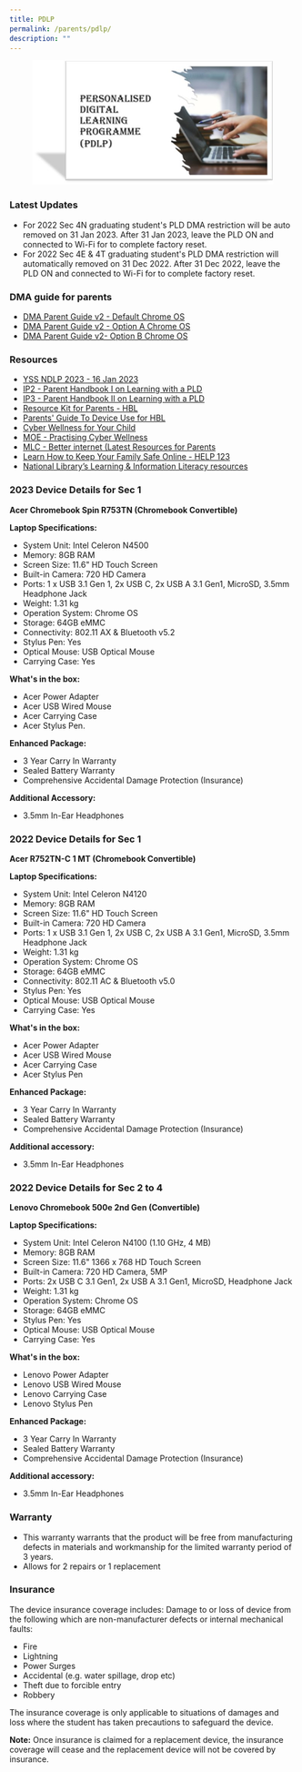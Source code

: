 ```yaml
---
title: PDLP
permalink: /parents/pdlp/
description: ""
---
```

<figure><img src="/images/Parents/PDLP-1.jpg" style="width:500px;"></figure>

### Latest Updates

* For 2022 Sec 4N graduating student's PLD DMA restriction will be auto removed on 31 Jan 2023. After 31 Jan 2023, leave the PLD ON and connected to Wi-Fi for to complete factory reset. 
* For 2022 Sec 4E & 4T graduating student's PLD DMA restriction will automatically removed on 31 Dec 2022. After 31 Dec 2022, leave the PLD ON and connected to Wi-Fi for to complete factory reset. 


### DMA guide for parents

*   [DMA Parent Guide v2 - Default Chrome OS](https://cms.isomer.gov.sg/files/HBL/DMA%20Parent%20Guide%20v2%20-%20Default%20Chrome%20OS.pdf)
*   [DMA Parent Guide v2 - Option A Chrome OS](https://cms.isomer.gov.sg/files/HBL/DMA%20Parent%20Guide%20v2%20-%20Option%20A%20Chrome%20OS.pdf)
*   [DMA Parent Guide v2- Option B Chrome OS](https://cms.isomer.gov.sg/files/HBL/DMA%20Parent%20Guide%20v2-%20Option%20B%20Chrome%20OS.pdf)

### Resources
* [YSS NDLP 2023 - 16 Jan 2023](/files/Parents/PDLP/YSS%20NDLP%202023%20-%2016%20Jan%202023.pdf)
* [IP2 - Parent Handbook I on Learning with a PLD](/files/Parents/PDLP/IP2%20-%20Parent%20Handbook%20I%20on%20Learning%20with%20a%20PLD.pdf)
* [IP3 - Parent Handbook II on Learning with a PLD](/files/Parents/PDLP/IP3%20-%20Parent%20Handbook%20II%20on%20Learning%20with%20a%20PLD.pdf)
* [Resource Kit for Parents - HBL](https://www.moe.gov.sg/parentkit)
* [Parents' Guide To Device Use for HBL](/files/HBL/Parents-Guide-to-Device-Use-for-Home-Based-Learning_Final.pdf)
* [Cyber Wellness for Your Child](/files/Parents/PDLP/cyber-wellness-for-your-child.pdf)
* [MOE - Practising Cyber Wellness](https://www.moe.gov.sg/education-in-sg/our-programmes/cyber-wellness)
* [MLC - Better internet (Latest Resources for Parents](https://www.betterinternet.sg/Resources/Resources-Listing?topic=everything&persona=parents)
* [Learn How to Keep Your Family Safe Online - HELP 123](https://www.help123.sg/)
* [National Library’s Learning & Information Literacy resources](https://sure.nlb.gov.sg/)

### 2023 Device Details for Sec 1

**Acer Chromebook Spin R753TN (Chromebook Convertible)**

**Laptop Specifications:**
* System Unit: Intel Celeron N4500
* Memory: 8GB RAM
* Screen Size: 11.6" HD Touch Screen
* Built-in Camera: 720 HD Camera
* Ports: 1 x USB 3.1 Gen 1, 2x USB C, 2x USB A 3.1 Gen1, MicroSD, 3.5mm Headphone Jack
* Weight: 1.31 kg
* Operation System: Chrome OS
* Storage: 64GB eMMC
* Connectivity: 802.11 AX & Bluetooth v5.2
* Stylus Pen: Yes
* Optical Mouse: USB Optical Mouse
* Carrying Case: Yes

**What's in the box:**
* Acer Power Adapter
* Acer USB Wired Mouse
* Acer Carrying Case
* Acer Stylus Pen. 

**Enhanced Package:**
* 3 Year Carry In Warranty
* Sealed Battery Warranty
* Comprehensive Accidental Damage Protection (Insurance) 

**Additional Accessory:**
* 3.5mm In-Ear Headphones

### 2022 Device Details for Sec 1

**Acer R752TN-C 1 MT (Chromebook Convertible)**

**Laptop Specifications:**

* System Unit: Intel Celeron N4120
* Memory: 8GB RAM
* Screen Size: 11.6" HD Touch Screen
* Built-in Camera: 720 HD Camera
* Ports: 1 x USB 3.1 Gen 1, 2x USB C, 2x USB A 3.1 Gen1, MicroSD, 3.5mm Headphone Jack
* Weight: 1.31 kg
* Operation System: Chrome OS
* Storage: 64GB eMMC
* Connectivity: 802.11 AC & Bluetooth v5.0
* Stylus Pen: Yes
* Optical Mouse: USB Optical Mouse
* Carrying Case: Yes

**What's in the box:**
* Acer Power Adapter
* Acer USB Wired Mouse
* Acer Carrying Case
* Acer Stylus Pen

**Enhanced Package:**
* 3 Year Carry In Warranty
* Sealed Battery Warranty
* Comprehensive Accidental Damage Protection (Insurance)

**Additional accessory:**
* 3.5mm In-Ear Headphones


### 2022 Device Details for Sec 2 to 4

**Lenovo Chromebook 500e 2nd Gen (Convertible)**

**Laptop Specifications:**

* System Unit: Intel Celeron N4100 (1.10 GHz, 4 MB)
* Memory: 8GB RAM
* Screen Size: 11.6" 1366 x 768 HD Touch Screen
* Built-in Camera: 720 HD Camera, 5MP
* Ports: 2x USB C 3.1 Gen1, 2x USB A 3.1 Gen1, MicroSD, Headphone Jack
* Weight: 1.31 kg
* Operation System: Chrome OS
* Storage: 64GB eMMC
* Stylus Pen: Yes
* Optical Mouse: USB Optical Mouse
* Carrying Case: Yes

**What's in the box:**
* Lenovo Power Adapter
* Lenovo USB Wired Mouse
* Lenovo Carrying Case
* Lenovo Stylus Pen

**Enhanced Package:**
* 3 Year Carry In Warranty
* Sealed Battery Warranty
* Comprehensive Accidental Damage Protection (Insurance)

**Additional accessory:**
* 3.5mm In-Ear Headphones

### Warranty
* This warranty warrants that the product will be free from manufacturing defects in materials and workmanship for the limited warranty period of 3 years.
* Allows for 2 repairs or 1 replacement

### Insurance

The device insurance coverage includes:
Damage to or loss of device from the following which are non-manufacturer defects or internal mechanical faults: 
* Fire
* Lightning 
* Power Surges 
* Accidental (e.g. water spillage, drop etc)
* Theft due to forcible entry 
* Robbery

The insurance coverage is only applicable to situations of damages and loss where the student has taken  precautions to safeguard the device.


**Note:**
Once insurance is claimed for a replacement device, the insurance coverage will cease and the replacement device will not be covered by insurance.